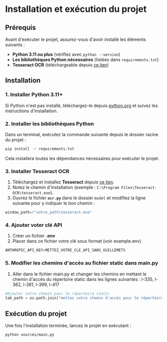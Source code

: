 # Installation et exécution du projet

## Prérequis
Avant d'exécuter le projet, assurez-vous d'avoir installé les éléments suivants :
- **Python 3.11 ou plus** (vérifiez avec `python --version`)
- **Les bibliothèques Python nécessaires** (listées dans `requirements.txt`)
- **Tesseract OCR** (téléchargeable depuis [ce lien](https://github.com/UB-Mannheim/tesseract/wiki))

## Installation

### 1. Installer Python 3.11+
Si Python n'est pas installé, téléchargez-le depuis [python.org](https://www.python.org/downloads/) et suivez les instructions d'installation.

### 2. Installer les bibliothèques Python
Dans un terminal, exécutez la commande suivante depuis le dossier racine du projet :
```bash
pip install -r requirements.txt
```
Cela installera toutes les dépendances nécessaires pour exécuter le projet.

### 3. Installer Tesseract OCR
1. Téléchargez et installez **Tesseract** depuis [ce lien](https://github.com/UB-Mannheim/tesseract/wiki).
2. Notez le chemin d'installation (exemple : `C:\Program Files\Tesseract-OCR\tesseract.exe`).
3. Ouvrez le fichier **`ocr.py`** dans le dossier `model` et modifiez la ligne suivante pour y indiquer le bon chemin :

```python
window_path=r"votre_path\tesseract.exe"
```
### 4. Ajouter voter clé API
1. Créer un fichier **.env**
2. Placer dans ce fichier votre clé sous format (voir example.env)

```python
ANTHROPIC_API_KEY=METTEZ_VOTRE_CLE_API_SANS_GUILLEMETS
```

### 5. Modifier les chemins d'accès au fichier static dans main.py
1. Aller dans le fichier main.py et changer les chemins en mettant le chemin d'accès du répertoire static dans les lignes suivantes : l-335, l-362, l-381, l-399, l-417

```python
#Ajouter votre chemin pour le répertoire static
tab_path = os.path.join("mettez votre chemin d'accès pour le répertoire static ici")           
```

## Exécution du projet

Une fois l'installation terminée, lancez le projet en exécutant :
```bash
python sources/main.py
```

